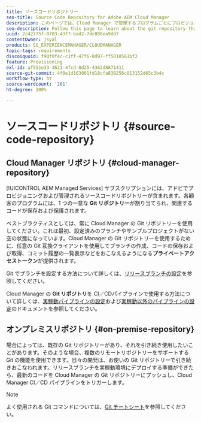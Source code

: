```yaml
---
title: ソースコードリポジトリー
seo-title: Source Code Repository for Adobe AEM Cloud Manager
description: このページでは、Cloud Manager で管理するプログラムごとにプロビジョニングされる Git リポジトリについて説明します。
seo-description: Follow this page to learn about the git repository that is provisioned for each program you have in Adobe AEM Cloud Manager.
uuid: 2c42775f-8703-43f7-bad2-7dc086ea9dd7
contentOwner: jsyal
products: SG_EXPERIENCEMANAGER/CLOUDMANAGER
topic-tags: requirements
discoiquuid: f90f0f4c-c1ff-47f6-8d97-ff5018561bf2
feature: Provisioning
exl-id: af551e33-3623-4fcd-8d25-4362d8871411
source-git-commit: 4f0e1d163001fd18cfa838256c813152d65c3b4c
workflow-type: ht
source-wordcount: '261'
ht-degree: 100%

---
```


# ソースコードリポジトリ {#source-code-repository}

## Cloud Manager リポジトリ {#cloud-manager-repository}

[!UICONTROL AEM Managed Services] サブスクリプションには、アドビでプロビジョニングおよび管理されるソースコードリポジトリーが含まれます。各顧客のプログラムには、1 つの一意な **Git リポジトリー**&#x200B;が割り当てられ、関連するコードが保存および保護されます。

ベストプラクティスとしては、常に Cloud Manager の Git リポジトリーを使用してください。これは最初、設定済みのブランチやサンプルプロジェクトがない空の状態になっています。Cloud Manager の Git リポジトリーを使用するために、任意の Git 互換クライアントを使用してブランチの作成、コードの保存および取得、コミット履歴の一覧表示などをおこなえるようになる&#x200B;**プライベートアクセストークン**&#x200B;が提供されます。

Git でブランチを設定する方法について詳しくは、[リリースブランチの設定](configure-your-release-branches.md)を参照してください。

Cloud Manager の **Git リポジトリ**&#x200B;を CI／CDパイプラインで使用する方法について詳しくは、[実稼動パイプラインの設定](configuring-production-pipelines.md)および[実稼動以外のパイプラインの設定](configuring-non-production-pipelines.md)のドキュメントを参照してください。

## オンプレミスリポジトリ {#on-premise-repository}

場合によっては、既存の Git リポジトリーがあり、それを引き続き使用したいことがあります。そのような場合、複数のリモートリポジトリーをサポートする Git の機能を使用できます。日々の開発は、お使いの Git リポジトリーで引き続きおこなわれます。リリースブランチを実稼動環境にデプロイする準備ができたら、最新のコードを Cloud Manager の Git リポジトリーにプッシュし、Cloud Manager CI／CD パイプラインをトリガーします。

>[!NOTE]
>
>よく使用される Git コマンドについては、[Git チートシート](https://education.github.com/git-cheat-sheet-education.pdf)を参照してください。
